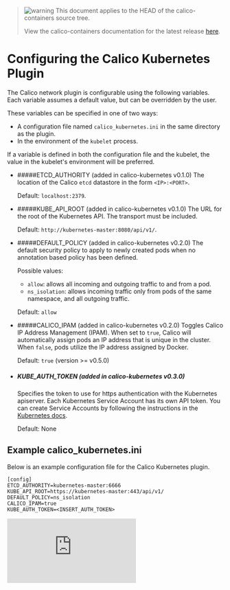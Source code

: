 <!--- master only -->
> ![warning](../images/warning.png) This document applies to the HEAD of the calico-containers source tree.
>
> View the calico-containers documentation for the latest release [here](https://github.com/projectcalico/calico-containers/blob/v0.14.0/README.md).
<!--- else
> You are viewing the calico-containers documentation for release **release**.
<!--- end of master only -->

# Configuring the Calico Kubernetes Plugin

The Calico network plugin is configurable using the following variables. Each variable assumes a default value, but can
be overridden by the user.

These variables can be specified in one of two ways:
- A configuration file named `calico_kubernetes.ini` in the same directory as the plugin.
- In the environment of the `kubelet` process.

If a variable is defined in both the configuration file and the kubelet, the value in the kubelet's environment will be
preferred.

* #####ETCD_AUTHORITY (added in calico-kubernetes v0.1.0)
   The location of the Calico `etcd` datastore in the form `<IP>:<PORT>`.
   
   Default: `localhost:2379`.

* #####KUBE_API_ROOT (added in calico-kubernetes v0.1.0)
   The URL for the root of the Kubernetes API. The transport must be included. 

   Default: `http://kubernetes-master:8080/api/v1/`.

* #####DEFAULT_POLICY (added in calico-kubernetes v0.2.0)
   The default security policy to apply to newly created pods when no annotation based policy has been defined. 

   Possible values:
    - `allow`: allows all incoming and outgoing traffic to and from a pod.
    - `ns_isolation`: allows incoming traffic only from pods of the same namespace, and all outgoing traffic.
   
   Default: `allow` 

* #####CALICO_IPAM (added in calico-kubernetes v0.2.0)
   Toggles Calico IP Address Management (IPAM). When set to `true`, Calico will automatically assign pods an IP address that is unique in the cluster. When `false`, pods utilize the IP address assigned by Docker.

   Default: `true`  (version >= v0.5.0)

* ##### KUBE_AUTH_TOKEN (added in calico-kubernetes v0.3.0)
   Specifies the token to use for https authentication with the Kubernetes apiserver. Each Kubernetes Service Account has its own API token. You can create Service Accounts by following the instructions in the [Kubernetes docs](http://kubernetes.io/v1.0/docs/user-guide/service-accounts.html).

   Default: None

## Example calico_kubernetes.ini
Below is an example configuration file for the Calico Kubernetes plugin.
```
[config]
ETCD_AUTHORITY=kubernetes-master:6666
KUBE_API_ROOT=https://kubernetes-master:443/api/v1/
DEFAULT_POLICY=ns_isolation
CALICO_IPAM=true
KUBE_AUTH_TOKEN=<INSERT_AUTH_TOKEN>
```
[![Analytics](https://ga-beacon.appspot.com/UA-52125893-3/calico-containers/docs/kubernetes/PluginConfiguration.md?pixel)](https://github.com/igrigorik/ga-beacon)
